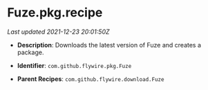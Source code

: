 # Fuze.pkg.recipe

_Last updated 2021-12-23 20:01:50Z_

- **Description**: Downloads the latest version of Fuze and creates a package.

- **Identifier**: `com.github.flywire.pkg.Fuze`

- **Parent Recipes**: `com.github.flywire.download.Fuze`

